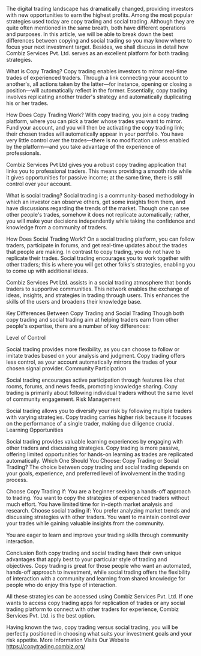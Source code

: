 The digital trading landscape has dramatically changed, providing investors with new opportunities to earn the highest profits. Among the most popular strategies used today are copy trading and social trading. Although they are quite often mentioned in the same breath, both have different operations and purposes. In this article, we will be able to break down the best differences between copying and social trading so you may know where to focus your next investment target. Besides, we shall discuss in detail how Combiz Services Pvt. Ltd. serves as an excellent platform for both trading strategies.

What is Copy Trading?
Copy trading enables investors to mirror real-time trades of experienced traders. Through a link connecting your account to another's, all actions taken by the latter—for instance, opening or closing a position—will automatically reflect in the former. Essentially, copy trading involves replicating another trader's strategy and automatically duplicating his or her trades.

How Does Copy Trading Work?
With copy trading, you join a copy trading platform, where you can pick a trader whose trades you want to mirror. Fund your account, and you will then be activating the copy trading link; their chosen trades will automatically appear in your portfolio. You have very little control over the trades—there is no modification unless enabled by the platform—and you take advantage of the experience of professionals.

Combiz Services Pvt Ltd gives you a robust copy trading application that links you to professional traders. This means providing a smooth ride while it gives opportunities for passive income; at the same time, there is still control over your account.

What is social trading?
Social trading is a community-based methodology in which an investor can observe others, get some insights from them, and have discussions regarding the trends of the market. Though one can see other people's trades, somehow it does not replicate automatically; rather, you will make your decisions independently while taking the confidence and knowledge from a community of traders.

How Does Social Trading Work?
On a social trading platform, you can follow traders, participate in forums, and get real-time updates about the trades that people are making. In contrast to copy trading, you do not have to replicate their trades. Social trading encourages you to work together with other traders; this is where you will get other folks's strategies, enabling you to come up with additional ideas.

Combiz Services Pvt Ltd. assists in a social trading atmosphere that bonds traders to supportive communities. This network enables the exchange of ideas, insights, and strategies in trading through users. This enhances the skills of the users and broadens their knowledge base.

Key Differences Between Copy Trading and Social Trading
Though both copy trading and social trading aim at helping traders earn from other people's expertise, there are a number of key differences:

Level of Control

Social trading provides more flexibility, as you can choose to follow or imitate trades based on your analysis and judgment.
Copy trading offers less control, as your account automatically mirrors the trades of your chosen signal provider.
Community Participation

Social trading encourages active participation through features like chat rooms, forums, and news feeds, promoting knowledge sharing.
Copy trading is primarily about following individual traders without the same level of community engagement.
Risk Management

Social trading allows you to diversify your risk by following multiple traders with varying strategies.
Copy trading carries higher risk because it focuses on the performance of a single trader, making due diligence crucial.
Learning Opportunities

Social trading provides valuable learning experiences by engaging with other traders and discussing strategies.
Copy trading is more passive, offering limited opportunities for hands-on learning as trades are replicated automatically.
Which One Should You Choose: Copy Trading or Social Trading?
The choice between copy trading and social trading depends on your goals, experience, and preferred level of involvement in the trading process.

Choose Copy Trading if:
You are a beginner seeking a hands-off approach to trading.
You want to copy the strategies of experienced traders without much effort.
You have limited time for in-depth market analysis and research.
Choose social trading if:
You prefer analyzing market trends and discussing strategies with other traders.
You want to maintain control over your trades while gaining valuable insights from the community.

You are eager to learn and improve your trading skills through community interaction.

Conclusion
Both copy trading and social trading have their own unique advantages that apply best to your particular style of trading and objectives. Copy trading is great for those people who want an automated, hands-off approach to investment, while social trading offers the flexibility of interaction with a community and learning from shared knowledge for people who do enjoy this type of interaction.

All these strategies can be accessed using Combiz Services Pvt. Ltd. If one wants to access copy trading apps for replication of trades or any social trading platform to connect with other traders for experience, Combiz Services Pvt. Ltd. is the best option.

Having known the two, copy trading versus social trading, you will be perfectly positioned in choosing what suits your investment goals and your risk appetite.
More Information Visits Our Website https://copytrading.combiz.org/
